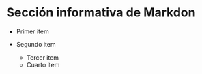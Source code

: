 # Sección informativa de Markdon

* Primer item
* Segundo item

    * Tercer item
    - Cuarto item
